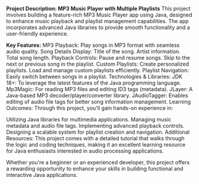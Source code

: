 **Project Description: MP3 Music Player with Multiple Playlists**
This project involves building a feature-rich MP3 Music Player app using Java, designed to enhance music playback and playlist management capabilities. The app incorporates advanced Java libraries to provide smooth functionality and a user-friendly experience.

**Key Features:**
MP3 Playback: Play songs in MP3 format with seamless audio quality.
Song Details Display:
Title of the song.
Artist information.
Total song length.
Playback Controls:
Pause and resume songs.
Skip to the next or previous song in the playlist.
Custom Playlists:
Create personalized playlists.
Load and manage custom playlists efficiently.
Playlist Navigation: Easily switch between songs in a playlist.
Technologies & Libraries:
JDK 18+: To leverage the latest features of the Java programming language.
Mp3Magic: For reading MP3 files and editing ID3 tags (metadata).
JLayer: A Java-based MP3 decoder/player/converter library.
JAudioTagger: Enables editing of audio file tags for better song information management.
Learning Outcomes:
Through this project, you'll gain hands-on experience in:

Utilizing Java libraries for multimedia applications.
Managing music metadata and audio file tags.
Implementing advanced playback controls.
Designing a scalable system for playlist creation and navigation.
Additional Resources:
This project comes with a detailed tutorial that walks through the logic and coding techniques, making it an excellent learning resource for Java enthusiasts interested in audio processing applications.

Whether you're a beginner or an experienced developer, this project offers a rewarding opportunity to enhance your skills in building functional and interactive Java applications.
